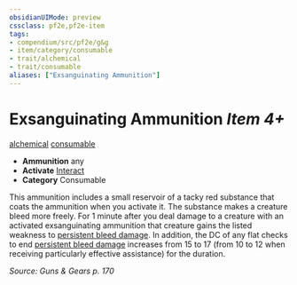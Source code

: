 ```yaml
---
obsidianUIMode: preview
cssclass: pf2e,pf2e-item
tags:
- compendium/src/pf2e/g&g
- item/category/consumable
- trait/alchemical
- trait/consumable
aliases: ["Exsanguinating Ammunition"]
---
```

# Exsanguinating Ammunition *Item 4+*  
[alchemical](/rules/traits/alchemical.md)  [consumable](/rules/traits/consumable.md)  

- **Ammunition** any
- **Activate** [Interact](/rules/actions/interact.md)
- **Category** Consumable

This ammunition includes a small reservoir of a tacky red substance that coats the ammunition when you activate it. The substance makes a creature bleed more freely. For 1 minute after you deal damage to a creature with an activated exsanguinating ammunition that creature gains the listed weakness to [persistent bleed damage](/rules/conditions.md#Persistent%20Damage). In addition, the DC of any flat checks to end [persistent bleed damage](/rules/conditions.md#Persistent%20Damage) increases from 15 to 17 (from 10 to 12 when receiving particularly effective assistance) for the duration.

*Source: Guns & Gears p. 170*